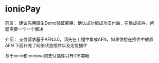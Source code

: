 # ionicPay

前言：
建议先用原生Demo验证密钥，确认成功能成功支付后，在集成插件，问题需要一个一个解决

介绍：
支付请求基于AFN3.0，请先在工程中集成AFN，如果你想在插件中放置AFN
下面补充了网络状态插件以及定位插件

基于ionic和cordova的支付插件只有iOS端哦
